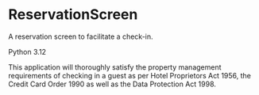 # ReservationScreen
A reservation screen to facilitate a check-in.


Python 3.12

This application will thoroughly satisfy the property management requirements of checking in a guest as per Hotel Proprietors Act 1956, the Credit Card Order 1990 as well as the Data Protection Act 1998.
